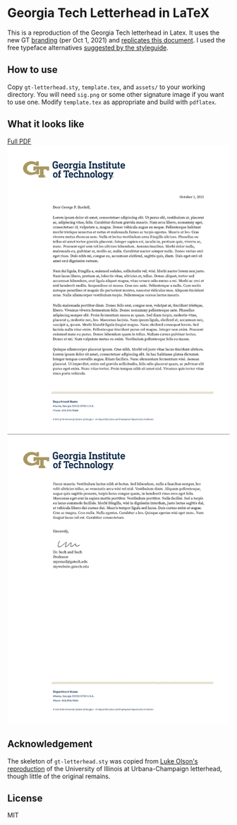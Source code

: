 # Georgia Tech Letterhead in LaTeX

This is a reproduction of the Georgia Tech letterhead in Latex.
It uses the new GT [branding](https://brand.gatech.edu/) (per Oct 1, 2021) and [replicates this document](https://brand.gatech.edu/brand-assets/letterhead).
I used the free typeface alternatives [suggested by the styleguide](https://brand.gatech.edu/our-look/typography).

## How to use

Copy `gt-letterhead.sty`, `template.tex`, and `assets/` to your working directory.
You will need `sig.png` or some other signature image if you want to use one.
Modify `template.tex` as appropriate and build with `pdflatex`.

## What it looks like

[Full PDF](template.pdf)
![example1](example-img/ex-pg1.png "example1")
![example2](example-img/ex-pg2.png "example2")

## Acknowledgement

The skeleton of `gt-letterhead.sty` was copied from [Luke Olson's reproduction](https://github.com/lukeolson/illinois-letterhead) of the University of Illinois at Urbana-Champaign letterhead, though little of the original remains.

## License

MIT
